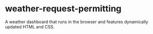 # weather-request-permitting
A weather dashboard that runs in the browser and features dynamically updated HTML and CSS.
